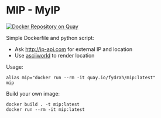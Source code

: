 # MIP - MyIP

[![Docker Repository on Quay](https://quay.io/repository/fydrah/mip/status "Docker Repository on Quay")](https://quay.io/repository/fydrah/mip)

Simple Dockerfile and python script:

* Ask http://ip-api.com for external IP and location
* Use [asciiworld](https://www.uninformativ.de/git/asciiworld.git) to render location

Usage:

  ```
  alias mip="docker run --rm -it quay.io/fydrah/mip:latest"
  mip
  ```

Build your own image:

  ```
  docker build . -t mip:latest
  docker run --rm -it mip:latest
  ```

